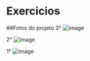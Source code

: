 # Exercicios

##Fotos do projeto
3° ![image](https://user-images.githubusercontent.com/56355339/155450250-b2bb5678-ecb6-4b63-8e9f-d54eedadd687.png)

2° ![image](https://user-images.githubusercontent.com/56355339/155450427-5a4a20af-7035-44cb-8158-600cb1d415a6.png)

1° ![image](https://user-images.githubusercontent.com/56355339/155450467-731994a6-fd25-40ba-a47e-8792ff080b39.png)
